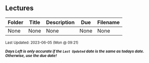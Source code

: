## Lectures

| Folder | Title | Description | Due | Filename |
|-----|-----|-----|-----|-----|
| None | None | None | None | None |

<sup>Last Updated: 2023-06-05 (Mon @ 09:21)</sup> 

<sup>***Days Left is only accurate if the `Last Updated` date is the same as todays date. Otherwise, use the due date!***</sup> 